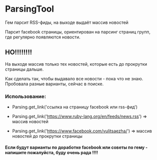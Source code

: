 
# ParsingTool

Гем парсит RSS-фиды, на выходе выдаёт массив новостей 

Парсит facebook страницы, ориентирован на парсинг страниц групп, где регулярно появляются новости.
 
## НО!!!!!!!! 

На выходе массив только тех новостей, которые есть до прокрутки страницы дальше.

Как сделать так, чтобы выдавало все новости - пока что не знаю. Пробовала разные варианты, сейчас в поиске. 

 
### Использование:

- Parsing.get_link('ссылка на страницу facebook или rss-фид') 

- Parsing.get_link('https://www.ruby-lang.org/en/feeds/news.rss') => массив новостей

- Parsing.get_link('https://www.facebook.com/vulitsaezha/') => массив новостей до прокрутки страницы 

#### Если будут варианты по доработке facebook или советы по гему - напишите пожалуйста, буду очень рада !!!!